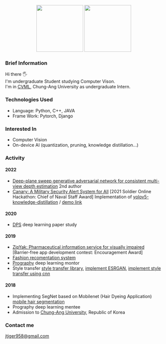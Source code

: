 
<p align='center'>
  <img src='https://github-readme-stats.vercel.app/api?username=wonbeomjang' height=150>
  <img src='https://mazassumnida.wtf/api/v2/generate_badge?boj=jtiger958' height=150>
</p>

### Brief Information
Hi there 🖐  
I'm undergraduate Student studying Computer Vison.  
I'm in [CVML](http://cau.ac.kr/~jskwon/), Chung-Ang University as undergraduate Intern. 


### Technologies Used

- Language: Python, C++, JAVA
- Frame Work: Pytorch, Django

### Interested In
- Computer Vision
- On-device AI (quantization, pruning, knowledge distillation...)

### Activity

#### 2022
- [Deep-plane sweep generative adversarial network for consistent multi-view depth estimation](https://link.springer.com/content/pdf/10.1007/s00138-021-01258-7.pdf) 2nd author
- [Canary: A Military Security Alert System for All](https://github.com/wonbeomjang/AI_APP_WEB_Canary_Canary) [2021 Soldier Online Hackathon: Chief of Naval Staff Award] Implementation of [yolov5-knowledge-distillation](https://github.com/wonbeomjang/yolov5-knowledge-distillation) / [demo link](https://www.youtube.com/watch?v=CEl0E3Al_IY)

#### 2020
- [DPS](https://github.com/DeepPaperStudy) deep learning paper study

#### 2019
- [ZipYak: Pharmaceutical information service for visually impaired](https://www.facebook.com/zipyak/) [Barrier-free app development contest: Encouragement Award]
- [Fashion recomentation system](https://github.com/wonbeomjang/5th-deepfashion-deep-classification)
- [Prography](http://www.prography.org/) deep learning montor
- Style transfer 
  [style transfer library](https://github.com/wonbeomjang/style-transfer), 
  [implement ESRGAN](https://github.com/wonbeomjang/ESRGAN-pytorch), 
  [implement style transfer using cnn](https://github.com/wonbeomjang/style-transfer)

#### 2018
- Implementing SegNet based on Mobilenet (Hair Dyeing Application)   
  [mobile hair segmentation](https://github.com/wonbeomjang/mobile-hair-segmentation-pytorch/)
- Prography deep learning mentee
- Admission to [Chung-Ang University](https://cse.cau.ac.kr/eng/main.php), Republic of Korea

### Contact me
[jtiger958@gmail.com](mailto:jtiger958@gmail.com)
